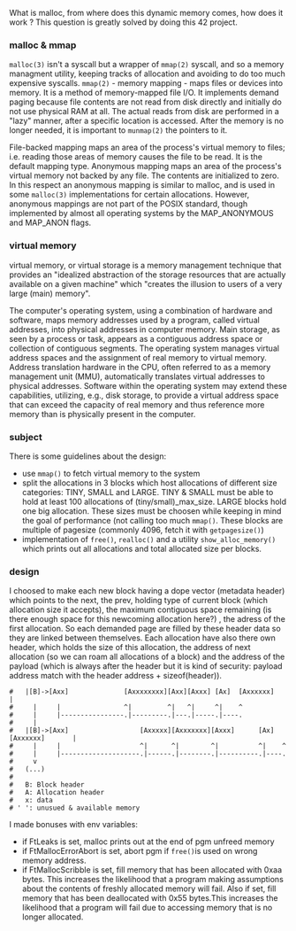 What is malloc, from where does this dynamic memory comes, how does it work ?
This question is greatly solved by doing this 42 project.


### malloc & mmap
`malloc(3)` isn't a syscall but a wrapper of `mmap(2)` syscall, and so a memory managment utility, keeping tracks of allocation and avoiding to do too much expensive syscalls.
`mmap(2)` - memory mapping - maps files or devices into memory. It is a method of memory-mapped file I/O. It implements demand paging because file contents are not read from disk directly and initially do not use physical RAM at all. The actual reads from disk are performed in a "lazy" manner, after a specific location is accessed. After the memory is no longer needed, it is important to `munmap(2)` the pointers to it. 

File-backed mapping maps an area of the process's virtual memory to files; i.e. reading those areas of memory causes the file to be read. It is the default mapping type.
Anonymous mapping maps an area of the process's virtual memory not backed by any file. The contents are initialized to zero. In this respect an anonymous mapping is similar to malloc, and is used in some `malloc(3)` implementations for certain allocations. However, anonymous mappings are not part of the POSIX standard, though implemented by almost all operating systems by the MAP_ANONYMOUS and MAP_ANON flags. 

### virtual memory
virtual memory, or virtual storage is a memory management technique that provides an "idealized abstraction of the storage resources that are actually available on a given machine" which "creates the illusion to users of a very large (main) memory".

The computer's operating system, using a combination of hardware and software, maps memory addresses used by a program, called virtual addresses, into physical addresses in computer memory. Main storage, as seen by a process or task, appears as a contiguous address space or collection of contiguous segments. The operating system manages virtual address spaces and the assignment of real memory to virtual memory. Address translation hardware in the CPU, often referred to as a memory management unit (MMU), automatically translates virtual addresses to physical addresses. Software within the operating system may extend these capabilities, utilizing, e.g., disk storage, to provide a virtual address space that can exceed the capacity of real memory and thus reference more memory than is physically present in the computer. 

### subject
There is some guidelines about the design:
- use `mmap()` to fetch virtual memory to the system
- split the allocations in 3 blocks which host allocations of different size categories: TINY, SMALL and LARGE. TINY & SMALL must be able to hold at least 100 allocations of (tiny/small)\_max\_size. LARGE blocks hold one big allocation. These sizes must be choosen while keeping in mind the goal of performance (not calling too much `mmap()`. These blocks are multiple of pagesize (commonly 4096, fetch it with `getpagesize()`)
- implementation of `free()`, `realloc()` and a utility `show_alloc_memory()` which prints out all allocations and total allocated size per blocks.

### design
I choosed to make each new block having a dope vector (metadata header) which points to the next, the prev, holding type of current block (which allocation size it accepts), the maximum contiguous space remaining (is there enough space for this newcoming allocation here?) , the adress of the first allocation.
So each demanded page are filled by these header data so they are linked between themselves.
Each allocation have also there own header, which holds the size of this allocation, the address of next allocation (so we can roam all allocations of a block) and the address of the payload (which is always after the header but it is kind of security: payload address match with the header address + sizeof(header)).

```
#   |[B]->[Axx]              [Axxxxxxxx][Axx][Axxx] [Ax]  [Axxxxxx]     |
#     |     |                ^|         ^|   ^|     ^|    ^
#     |     |----------------.|---------.|---.|-----.|----.
#     |
#   |[B]->[Axx]                  [Axxxxx][Axxxxxxx][Axxx]      [Ax]  [Axxxxxx]       |
#     |     |                    ^|      ^|        ^|          ^|    ^
#     |     |--------------------.|------.|--------.|----------.|----.
#     v
#   (...)
#
#   B: Block header
#   A: Allocation header
#   x: data
# ' ': unusued & available memory
```

I made bonuses with env variables:
- if FtLeaks is set, malloc prints out at the end of pgm unfreed memory
- if FtMallocErrorAbort is set, abort pgm if `free()`is used on wrong memory address.
- if FtMallocScribble is set, fill memory that has been allocated with 0xaa bytes.  This increases the likelihood that a program making assumptions about the contents of freshly allocated memory will fail.  Also if set, fill memory that has been deallocated with 0x55 bytes.This increases the likelihood that a program will fail due to accessing memory that is no longer allocated.